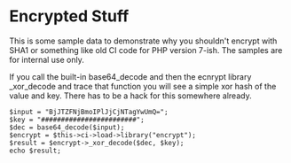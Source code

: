 # Encrypted Stuff
This is some sample data to demonstrate why you shouldn't encrypt with SHA1 or something like old CI code for PHP version 7-ish. The samples are for internal use only.

If you call the built-in base64_decode and then the ecnrypt library  _xor_decode and trace that function you will see a simple xor hash of the value and key. There has to be a hack for this somewhere already.

 
    $input = "BjJTZFNjBmoIPlJjCjNTagYwUmQ=";
    $key = "########################";
    $dec = base64_decode($input);
    $encrypt = $this->ci->load->library("encrypt");
    $result = $encrypt->_xor_decode($dec, $key);
    echo $result;

